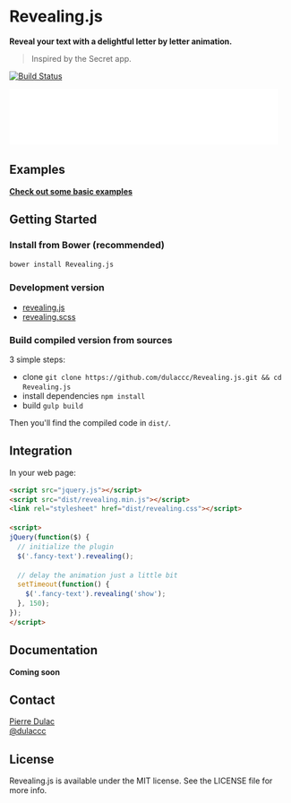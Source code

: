 # Revealing.js

**Reveal your text with a delightful letter by letter animation.**

> Inspired by the Secret app.

[![Build Status](https://travis-ci.org/dulaccc/Revealing.js.png?branch=master)](https://travis-ci.org/dulaccc/Revealing.js)

![Text animation example](examples/quote.gif)


## Examples

[**Check out some basic examples**](http://dulaccc.github.com/Revealing.js/examples/)


## Getting Started

### Install from Bower (recommended)

```sh
bower install Revealing.js
```

### Development version

- [revealing.js](https://raw.githubusercontent.com/dulaccc/Revealing.js/master/src/revealing.js)
- [revealing.scss](https://raw.githubusercontent.com/dulaccc/Revealing.js/master/src/revealing.scss)

### Build compiled version from sources

3 simple steps: 
- clone `git clone https://github.com/dulaccc/Revealing.js.git && cd Revealing.js`
- install dependencies `npm install`
- build `gulp build`

Then you'll find the compiled code in `dist/`.


## Integration

In your web page:

```html
<script src="jquery.js"></script>
<script src="dist/revealing.min.js"></script>
<link rel="stylesheet" href="dist/revealing.css"></script>

<script>
jQuery(function($) {
  // initialize the plugin
  $('.fancy-text').revealing();

  // delay the animation just a little bit
  setTimeout(function() {
  	$('.fancy-text').revealing('show');
  }, 150);
});
</script>
```


## Documentation

**Coming soon**


## Contact

[Pierre Dulac](http://github.com/dulaccc)  
[@dulaccc](https://twitter.com/dulaccc)


## License

Revealing.js is available under the MIT license. See the LICENSE file for more info.
